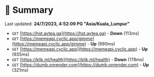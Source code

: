 # 📖 Summary
Last updated: **24/7/2023, 4:52:09 PG "Asia/Kuala_Lumpur"**

- `GET` [https://hst.aytea.ga](https://hst.aytea.ga) - **Down** (113ms)
- `GET` [https://memeapi.cyclic.app/gimme](https://memeapi.cyclic.app/gimme) - **Up** (990ms)
- `GET` [https://memeapi.cyclic.app](https://memeapi.cyclic.app) - **Up** (935ms)
- `GET` [https://klik.ml/health](https://klik.ml/health) - **Down** (178ms)
- `GET` [https://dumb.onrender.com](https://dumb.onrender.com) - **Up** (321ms)
